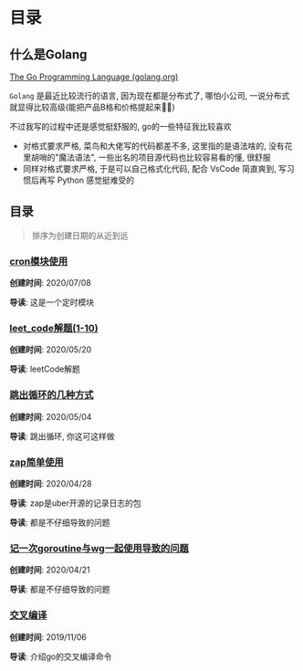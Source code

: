 # 目录

## 什么是Golang

[The Go Programming Language (golang.org)](https://golang.org/) 

`Golang` 是最近比较流行的语言, 因为现在都是分布式了, 哪怕小公司, 一说分布式就显得比较高级(能把产品B格和价格提起来:man_facepalming:)

不过我写的过程中还是感觉挺舒服的, go的一些特征我比较喜欢

- 对格式要求严格, 菜鸟和大佬写的代码都差不多, 这里指的是语法啥的, 没有花里胡哨的"魔法语法", 一些出名的项目源代码也比较容易看的懂, 很舒服
- 同样对格式要求严格, 于是可以自己格式化代码, 配合 VsCode 简直爽到, 写习惯后再写 Python 感觉挺难受的

## 目录

> 排序为创建日期的从近到远

### [cron模块使用](./cron)

**创建时间**: 2020/07/08

**导读**: 这是一个定时模块

### [leet_code解题(1-10)](./leet_code(1-10))

**创建时间**: 2020/05/20

**导读**: leetCode解题

### [跳出循环的几种方式](./jump_out_of_loop)

**创建时间**: 2020/05/04

**导读**: 跳出循环, 你这可这样做

### [zap简单使用](./zap)

**创建时间**: 2020/04/28

**导读**: zap是uber开源的记录日志的包

**导读**: 都是不仔细导致的问题

### [记一次goroutine与wg一起使用导致的问题](./goroutine_and_wg)

**创建时间**: 2020/04/21

**导读**: 都是不仔细导致的问题

### [交叉编译](./cross_compilation)

**创建时间**: 2019/11/06

**导读**: 介绍go的交叉编译命令

